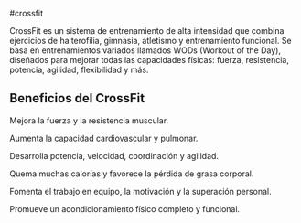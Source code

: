 #crossfit 

CrossFit es un sistema de entrenamiento de alta intensidad que combina 
ejercicios de halterofilia, gimnasia, atletismo y entrenamiento funcional. 
Se basa en entrenamientos variados llamados WODs (Workout of the Day), 
diseñados para mejorar todas las capacidades físicas: fuerza, resistencia, 
potencia, agilidad, flexibilidad y más.


## Beneficios del CrossFit
Mejora la fuerza y la resistencia muscular.

Aumenta la capacidad cardiovascular y pulmonar.

Desarrolla potencia, velocidad, coordinación y agilidad.

Quema muchas calorías y favorece la pérdida de grasa corporal.

Fomenta el trabajo en equipo, la motivación y la superación personal.

Promueve un acondicionamiento físico completo y funcional.


